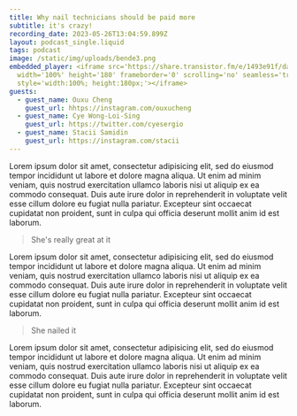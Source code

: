 ```yaml
---
title: Why nail technicians should be paid more
subtitle: it's crazy!
recording_date: 2023-05-26T13:04:59.899Z
layout: podcast_single.liquid
tags: podcast
image: /static/img/uploads/bende3.png
embedded_player: <iframe src='https://share.transistor.fm/e/1493e91f/dark'
  width='100%' height='180' frameborder='0' scrolling='no' seamless='true'
  style='width:100%; height:180px;'></iframe>
guests:
  - guest_name: Ouxu Cheng
    guest_url: hhtps://instagram.com/ouxucheng
  - guest_name: Cye Wong-Loi-Sing
    guest_url: https://twitter.com/cyesergio
  - guest_name: Stacii Samidin
    guest_url: https://instagram.com/stacii
---
```

Lorem ipsum dolor sit amet, consectetur adipisicing elit, sed do eiusmod
tempor incididunt ut labore et dolore magna aliqua. Ut enim ad minim veniam,
quis nostrud exercitation ullamco laboris nisi ut aliquip ex ea commodo
consequat. Duis aute irure dolor in reprehenderit in voluptate velit esse
cillum dolore eu fugiat nulla pariatur. Excepteur sint occaecat cupidatat non
proident, sunt in culpa qui officia deserunt mollit anim id est laborum.

> She's really great at it

Lorem ipsum dolor sit amet, consectetur adipisicing elit, sed do eiusmod
tempor incididunt ut labore et dolore magna aliqua. Ut enim ad minim veniam,
quis nostrud exercitation ullamco laboris nisi ut aliquip ex ea commodo
consequat. Duis aute irure dolor in reprehenderit in voluptate velit esse
cillum dolore eu fugiat nulla pariatur. Excepteur sint occaecat cupidatat non
proident, sunt in culpa qui officia deserunt mollit anim id est laborum.

> She nailed it

Lorem ipsum dolor sit amet, consectetur adipisicing elit, sed do eiusmod
tempor incididunt ut labore et dolore magna aliqua. Ut enim ad minim veniam,
quis nostrud exercitation ullamco laboris nisi ut aliquip ex ea commodo
consequat. Duis aute irure dolor in reprehenderit in voluptate velit esse
cillum dolore eu fugiat nulla pariatur. Excepteur sint occaecat cupidatat non
proident, sunt in culpa qui officia deserunt mollit anim id est laborum.